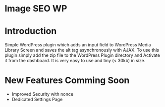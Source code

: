 # Image SEO WP

# Introduction

Simple WordPress plugin which adds an input field to WordPress Media Library Screen and saves the alt tag asynchronously with AJAX. To use this plugin simply add the zip file to the WordPress Plugin directory and Activate it from the dashboard. It is very easy to use and tiny (< 30kb) in size.

# New Features Comming Soon

  - Improved Security with nonce
  - Dedicated Settings Page
